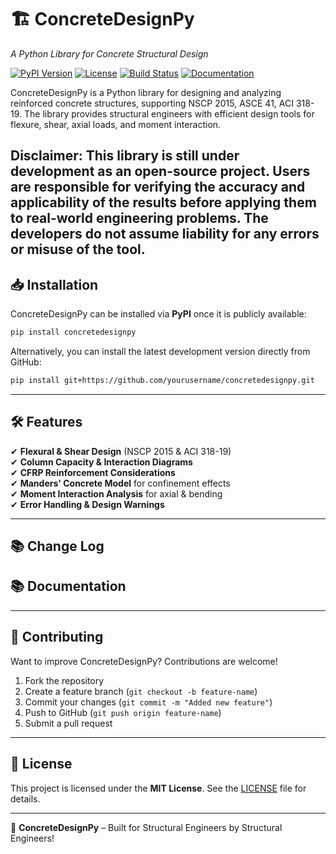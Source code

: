 # 🏗️ **ConcreteDesignPy**  
*A Python Library for Concrete Structural Design*

[![PyPI Version](https://img.shields.io/pypi/v/concretedesignpy?color=blue)](https://pypi.org/project/concretedesignpy/)
[![License](https://img.shields.io/github/license/yourusername/concretedesignpy)](LICENSE)
[![Build Status](https://img.shields.io/github/actions/workflow/status/yourusername/concretedesignpy/test.yml?branch=main)](https://github.com/yourusername/concretedesignpy/actions)
[![Documentation](https://img.shields.io/badge/docs-online-blue)](https://yourdocslink.com)

ConcreteDesignPy is a Python library for designing and analyzing reinforced concrete structures, supporting NSCP 2015, ASCE 41, ACI 318-19. The library provides structural engineers with efficient design tools for flexure, shear, axial loads, and moment interaction.

Disclaimer: This library is still under development as an open-source project. Users are responsible for verifying the accuracy and applicability of the results before applying them to real-world engineering problems. The developers do not assume liability for any errors or misuse of the tool.
---

## 📥 **Installation**

ConcreteDesignPy can be installed via **PyPI** once it is publicly available:

```bash
pip install concretedesignpy
```

Alternatively, you can install the latest development version directly from GitHub:

```bash
pip install git+https://github.com/yourusername/concretedesignpy.git
```

---

## 🛠️ **Features**
✔ **Flexural & Shear Design** (NSCP 2015 & ACI 318-19)  
✔ **Column Capacity & Interaction Diagrams**  
✔ **CFRP Reinforcement Considerations**  
✔ **Manders' Concrete Model** for confinement effects  
✔ **Moment Interaction Analysis** for axial & bending  
✔ **Error Handling & Design Warnings**  


---
## 📚 **Change Log**  

## 📚 **Documentation**  
<!-- For full documentation and API reference, visit: [🔗 Your Docs Here](https://yourdocslink.com) -->

---

## 🔧 **Contributing**
Want to improve ConcreteDesignPy? Contributions are welcome!  
1. Fork the repository  
2. Create a feature branch (`git checkout -b feature-name`)  
3. Commit your changes (`git commit -m "Added new feature"`)  
4. Push to GitHub (`git push origin feature-name`)  
5. Submit a pull request  

---

## 📜 **License**
This project is licensed under the **MIT License**. See the [LICENSE](LICENSE) file for details.

---

🚀 **ConcreteDesignPy** – Built for Structural Engineers by Structural Engineers!